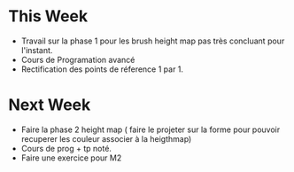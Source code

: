 # This Week 

- Travail sur la phase 1 pour les brush height map pas très concluant pour l'instant.
- Cours de Programation avancé
- Rectification des points de réference 1 par 1.

# Next Week

- Faire la phase 2 height map ( faire le projeter sur la forme pour pouvoir recuperer les couleur associer à la heigthmap)
- Cours de prog + tp noté.
- Faire une exercice pour M2
